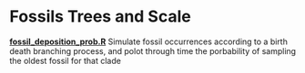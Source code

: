 # Fossils Trees and Scale

**[fossil_deposition_prob.R](https://github.com/TomCarr/rates_fossils_phylogenetic_scale/blob/main/fossil_deposition_prob.R)** Simulate fossil occurrences according to a birth death branching process, and polot through time the porbability of sampling the oldest fossil for that clade

